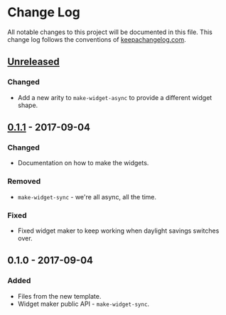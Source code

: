 # Change Log
All notable changes to this project will be documented in this file. This change log follows the conventions of [keepachangelog.com](http://keepachangelog.com/).

## [Unreleased]
### Changed
- Add a new arity to `make-widget-async` to provide a different widget shape.

## [0.1.1] - 2017-09-04
### Changed
- Documentation on how to make the widgets.

### Removed
- `make-widget-sync` - we're all async, all the time.

### Fixed
- Fixed widget maker to keep working when daylight savings switches over.

## 0.1.0 - 2017-09-04
### Added
- Files from the new template.
- Widget maker public API - `make-widget-sync`.

[Unreleased]: https://github.com/your-name/stats-generator/compare/0.1.1...HEAD
[0.1.1]: https://github.com/your-name/stats-generator/compare/0.1.0...0.1.1
